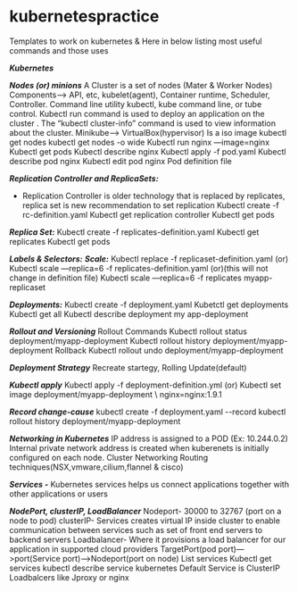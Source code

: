 # kubernetespractice
Templates to work on kubernetes & Here in below listing most useful commands and those uses


***Kubernetes***

***Nodes (or) minions***
A Cluster is a set of nodes (Mater & Worker Nodes)
Components—> API, etc, kubelet(agent), Container runtime, Scheduler, Controller.
Command line utility kubectl,  kube command line, or tube control.
Kubectl run command is used to deploy an application on the cluster .
The “kubectl cluster-info” command is used to view information about the cluster.
Minikube——> VirtualBox(hypervisor)
Is a iso image
kubectl get nodes
kubectl get nodes -o wide
Kubectl run nginx —image=nginx
Kubectl get pods
Kubectl describe nginx
Kubectl apply -f pod.yaml
Kubectl describe pod nginx
Kubectl edit pod nginx
Pod definition file

***Replication Controller and ReplicaSets:***
  - Replication Controller is older technology that is replaced by replicates, replica set is new recommendation to set replication
Kubectl create -f rc-definition.yaml
Kubectl get replication controller
Kubectl get pods

***Replica Set:***
Kubectl create -f replicates-definition.yaml
Kubectl get replicates
Kubectl get pods

***Labels & Selectors:***
***Scale:***
Kubectl replace -f replicaset-definition.yaml (or)
Kubectl scale —replica=6 -f replicates-definition.yaml (or)(this will not change in definition file)
Kubectl scale —replica=6 -f replicates myapp-replicaset

***Deployments:***
Kubectl create -f deployment.yaml
Kubetctl get deployments
Kubectl get all
Kubectl describe deployment my app-deployment

***Rollout and  Versioning***
Rollout Commands
Kubectl rollout status deployment/myapp-deployment
Kubectl rollout history deployment/myapp-deployment
Rollback
Kubectl rollout undo deployment/myapp-deployment

***Deployment Strategy***
Recreate startegy,  Rolling Update(default)

***Kubectl apply***
Kubectl apply -f deployment-definition.yml (or)
Kubectl set image deployment/myapp-deployment \ nginx=nginx:1.9.1

***Record change-cause***
 kubectl create -f deployment.yaml --record
 kubectl rollout history deployment/myapp-deployment

***Networking in Kubernetes***
IP address is assigned to a POD (Ex: 10.244.0.2)
Internal private network address is created when kuberenets is initially configured on each node.
Cluster Networking
Routing techniques(NSX,vmware,cilium,flannel & cisco)

***Services -*** 
Kubernetes services helps us connect applications together with other applications or users

***NodePort, clusterIP, LoadBalancer*** 
Nodeport- 30000 to 32767 (port on a node to pod)
clusterIP- Services creates virtual IP inside cluster to enable communication between services such as set of front end servers to backend servers
Loadbalancer-  Where it provisions a load balancer for our application in supported cloud providers
TargetPort(pod port)—>port(Service port)——>Nodeport(port on node)
List services
Kubectl get services
kubectl describe service kubernetes
Default Service is ClusterIP
Loadbalcers like Jproxy or nginx
